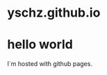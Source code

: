 # yschz.github.io
<!doctype html>
<html>
  <head>
    <title>yschz.github.io</title>
  </head>  
  <body>
    <h1>hello world</h1>
    <p>I`m hosted with github pages.</p>
  </body>
</html>